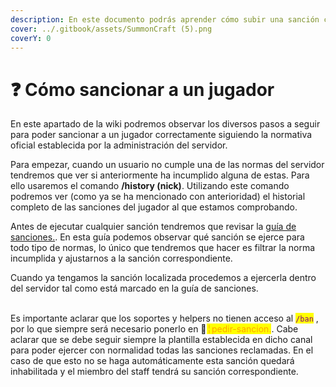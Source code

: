 ```yaml
---
description: En este documento podrás aprender cómo subir una sanción correcta.
cover: ../.gitbook/assets/SummonCraft (5).png
coverY: 0
---
```


# ❓ Cómo sancionar a un jugador

En este apartado de la wiki podremos observar los diversos pasos a seguir para poder sancionar a un jugador correctamente siguiendo la normativa oficial establecida por la administración del servidor.

Para empezar, cuando un usuario no cumple una de las normas del servidor tendremos que ver si anteriormente ha incumplido alguna de estas. Para ello usaremos el comando **/history (nick)**. Utilizando este comando podremos ver (como ya se ha mencionado con anterioridad) el historial completo de las sanciones del jugador al que estamos comprobando.

Antes de ejecutar cualquier sanción tendremos que revisar la [guía de sanciones.](guia-de-sanciones.md). En esta guía podemos observar qué sanción se ejerce para todo tipo de normas, lo único que tendremos que hacer es filtrar la norma incumplida y ajustarnos a la sanción correspondiente.

Cuando ya tengamos la sanción localizada procedemos a ejercerla dentro del servidor tal como está marcado en la guía de sanciones.

\
Es importante aclarar que los soportes y helpers no tienen acceso al <mark style="color:purple;">`/ban`</mark> , por lo que siempre será necesario ponerlo en 📗<mark style="color:orange;">╎pedir-sancion.</mark>. Cabe aclarar que se debe seguir siempre la plantilla establecida en dicho canal para poder ejercer con normalidad todas las sanciones reclamadas. En el caso de que esto no se haga automáticamente esta sanción quedará inhabilitada y el miembro del staff tendrá su sanción correspondiente.
